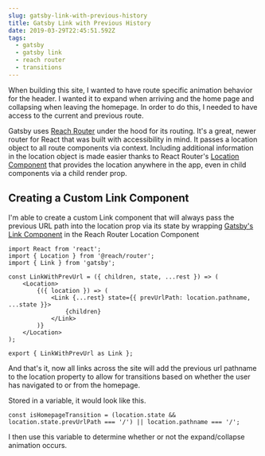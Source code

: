 ```yaml
---
slug: gatsby-link-with-previous-history
title: Gatsby Link with Previous History
date: 2019-03-29T22:45:51.592Z
tags:
  - gatsby
  - gatsby link
  - reach router
  - transitions
---
```

When building this site, I wanted to have route specific animation behavior for the header. I wanted it to expand when arriving and the home page and collapsing when leaving the homepage. In order to do this, I needed to have access to the current and previous route.

Gatsby uses [Reach Router](https://reach.tech/router/) under the hood for its routing. It's a great, newer router for React that was built with accessibility in mind. It passes a location object to all route components via context. Including additional information in the location object is made easier thanks to React Router's [Location Component](https://reach.tech/router/api/Location) that provides the location anywhere in the app, even in child components via a child render prop.

## Creating a Custom Link Component

I'm able to create a custom Link component that will always pass the previous URL path into the location prop via its state by wrapping [Gatsby's Link Component](https://www.gatsbyjs.org/docs/gatsby-link/) in the Reach Router Location Component

```
import React from 'react';
import { Location } from '@reach/router';
import { Link } from 'gatsby';

const LinkWithPrevUrl = ({ children, state, ...rest }) => (
	<Location>
		{({ location }) => (
			<Link {...rest} state={{ prevUrlPath: location.pathname, ...state }}>
				{children}
			</Link>
		)}
	</Location>
);

export { LinkWithPrevUrl as Link };
```
And that's it, now all links across the site will add the previous url pathname to the location property to allow for transitions based on whether the user has navigated to or from the homepage.

Stored in a variable, it would look like this.

```
const isHomepageTransition = (location.state && location.state.prevUrlPath === '/') || location.pathname === '/';
```

I then use this variable to determine whether or not the expand/collapse animation occurs.
